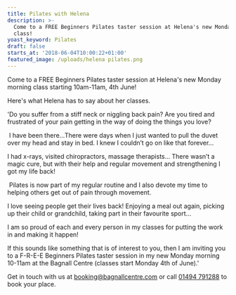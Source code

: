 ```yaml
---
title: Pilates with Helena
description: >-
  Come to a FREE Beginners Pilates taster session at Helena's new Monday morning
  class! 
yoast_keyword: Pilates
draft: false
starts_at: '2018-06-04T10:00:22+01:00'
featured_image: /uploads/helena pilates.png
---
```

Come to a FREE Beginners Pilates taster session at Helena's new Monday morning class starting 10am-11am, 4th June! 

Here's what Helena has to say about her classes.

'Do you suffer from a stiff neck or niggling back pain? Are you tired and frustrated of your pain getting in the way of doing the things you love?

 I have been there…There were days when I just wanted to pull the duvet over my head and stay in bed. I knew I couldn’t go on like that forever…

I had x-rays, visited chiropractors, massage therapists… There wasn’t a magic cure, but with their help and regular movement and strengthening I got my life back!

 Pilates is now part of my regular routine and I also devote my time to helping others get out of pain through movement.

I love seeing people get their lives back! Enjoying a meal out again, picking up their child or grandchild, taking part in their favourite sport...

I am so proud of each and every person in my classes for putting the work in and making it happen! 

If this sounds like something that is of interest to you, then I am inviting you to a F-R-E-E Beginners Pilates taster session in my new Monday morning 10-11am at the Bagnall Centre (classes start Monday 4th of June).'

Get in touch with us at [booking@bagnallcentre.com](mailto:bookings@bagnallcentre.com) or call [01494 791288](tel:01494791288) to book your place.
